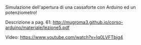 Simulazione dell'apertura di una cassaforte con Arduino ed un potenziometro!

Descrizione a pag. 61: http://mugroma3.github.io/corso-arduino/materiale/lezione5.pdf

Video: https://www.youtube.com/watch?v=Iq0LVFTbjg4